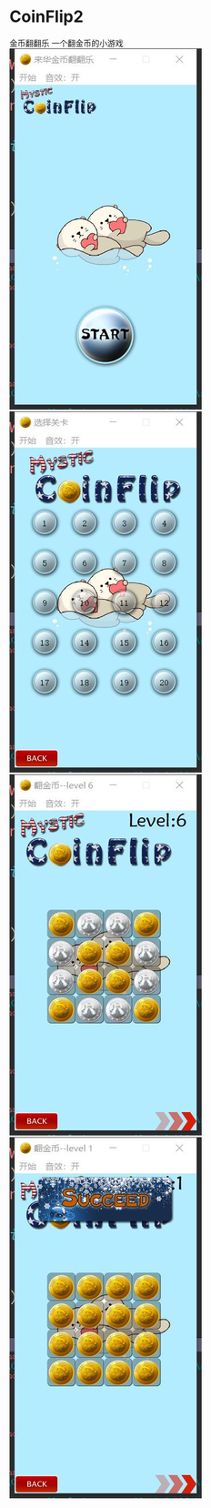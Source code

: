 # CoinFlip2
金币翻翻乐
一个翻金币的小游戏
![](https://github.com/luolaihua/CoinFlip2/blob/master/introdution/360截图20201211171659096.jpg)
![](https://github.com/luolaihua/CoinFlip2/blob/master/introdution/360截图20201211171706446.jpg)
![](https://github.com/luolaihua/CoinFlip2/blob/master/introdution/360截图20201211171714298.jpg)
![](https://github.com/luolaihua/CoinFlip2/blob/master/introdution/360截图20201211171729329.jpg)
